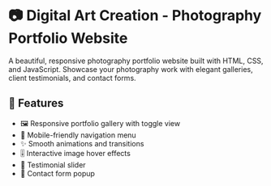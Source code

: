# 📷 Digital Art Creation - Photography Portfolio Website
A beautiful, responsive photography portfolio website built with HTML, CSS, and JavaScript. Showcase your photography work with elegant galleries, client testimonials, and contact forms.
## 🌟 Features
- 🖼️ Responsive portfolio gallery with toggle view
- 📱 Mobile-friendly navigation menu
- ✨ Smooth animations and transitions
- 🎚️ Interactive image hover effects
- 📜 Testimonial slider
- 📧 Contact form popup

